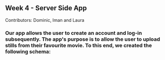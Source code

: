## Week 4 - Server Side App

Contributors: Dominic, Iman and Laura

### Our app allows the user to create an account and log-in subsequently. The app's purpose is to allow the user to upload stills from their favourite movie. To this end, we created the following schema:

